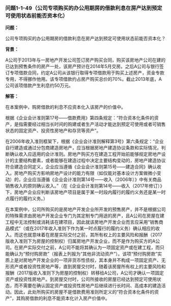 ### 问题1-1-49（公司专项购买的办公用期房的借款利息在房产达到预定可使用状态前能否资本化）

**问题：**

公司专项购买的办公用期房的借款利息在房产达到预定可使用状态前能否资本化？

**背景：**

A公司于2013年与一房地产开发公司签订房产购买合同，购买该房地产公司在建的已达到预售条件的房产一处，该房产预计在2014年5月交房。之后A公司与银行签订专项借款合同，约定A公司从该银行取得专项借款用于购买上述房产，资金专款专用，不得挪作他用。该专项借款约占房产购买总价的70%。截止2013年底，A公司该项借款产生利息约50万元。

**解答：**

在本案例中，购房借款的利息不应资本化入该房产的价值中。

根据《企业会计准则第17号——借款费用》第四条规定：“符合资本化条件的资产，是指需要经过相当长时间的购建或者生产活动才能达到预定可使用或者可销售状态的固定资产、投资性房地产和存货等资产”。

在2006年收入准则框架下，根据《企业会计准则解释第3号》第六条规定：“企业自行建造或通过分包商建造房地产，应当根据房地产建造协议条款和实际情况，判断确认收入应适用的会计准则。房地产购买方在建造工程开始前能够规定房地产设计的主要结构要素，或者能够在建造过程中决定主要结构变动的，房地产建造协议符合建造合同定义，企业应当遵循《企业会计准则第15号——建造合同》确认收入。房地产购买方影响房地产设计的能力有限（如仅能对基本设计方案做微小变动）的，企业应当遵循《企业会计准则第14号——收入（2006年）》中有关商品销售收入的原则确认收入。”（在《企业会计准则第14号——收入（2017年修订）》下，房地产企业应判断该房地产项目是属于某一时段内履行的履约义务还是某一时点履行的履约义务。）

在本案例中，公司所购买的是房地产开发企业所开发的预售房产，并不是根据公司的特殊需求由房地产开发企业专门为其定制专门用途的房产，且A公司在房屋在建工程中无法控制或消耗该在建项目，因此就该房地产开发企业而言应采用“销售商品模式”（或在2017年收入准则下作为某一时点履行的履约义务）确认相应的收入。而这也就意味着在房屋实际交付之前，其所有权上的主要风险和报酬（2017版收入准则下为房屋的控制权）归属房地产开发企业，而不是作为购买方的A公司。在房产实际交付之前，A公司不能将其确认为一项固定资产或在建工程，而只能确认为“预付购房款”（报表上列报为“其他非流动资产”）。该项“预付购房款”实质上是对房地产开发企业的一项非货币性债权，其本身并不构成一项固定资产、无形资产或者投资性房地产等，直到房屋交付时，随着该房屋所有权上的主要风险和报酬（2017版收入准则下为房屋的控制权）转移给A公司，A公司才确认一项固定资产或投资性房地产。到房屋交付时，公司所接收的房屋已经达到预定可使用状态，而不需要在确认固定资产或投资性房地产后继续进行长时间、高成本的建造活动。因此，此处所购买的房屋不是借款费用准则所定义的“符合资本化条件的资产”，其购房借款的利息不能资本化计入房产价值中。